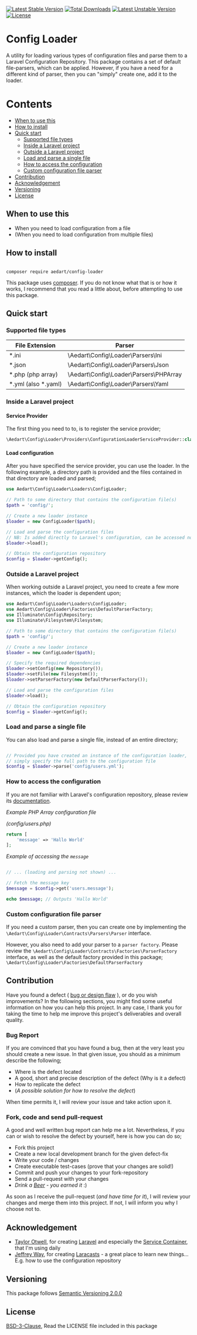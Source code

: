 [![Latest Stable Version](https://poser.pugx.org/aedart/config-loader/v/stable)](https://packagist.org/packages/aedart/config-loader)
[![Total Downloads](https://poser.pugx.org/aedart/config-loader/downloads)](https://packagist.org/packages/aedart/config-loader)
[![Latest Unstable Version](https://poser.pugx.org/aedart/config-loader/v/unstable)](https://packagist.org/packages/aedart/config-loader)
[![License](https://poser.pugx.org/aedart/config-loader/license)](https://packagist.org/packages/aedart/config-loader)

# Config Loader

A utility for loading various types of configuration files and parse them to a Laravel Configuration Repository. This package contains a set of default
file-parsers, which can be applied. However, if you have a need for a different kind of parser, then you can "simply" create one, add it to the loader.

# Contents

* [When to use this](#when-to-use-this)
* [How to install](#how-to-install)
* [Quick start](#quick-start)
    * [Supported file types](#supported-file-types)
    * [Inside a Laravel project](#inside-a-laravel-project)
    * [Outside a Laravel project](#outside-a-laravel-project)
    * [Load and parse a single file](#load-and-parse-a-single-file)
    * [How to access the configuration](#how-to-access-the-configuration)
    * [Custom configuration file parser](#custom-configuration-file-parser)
* [Contribution](#contribution)
* [Acknowledgement](#acknowledgement)
* [Versioning](#versioning)
* [License](#license)

## When to use this

* When you need to load configuration from a file
* (When you need to load configuration from multiple files)


## How to install

```console

composer require aedart/config-loader
```

This package uses [composer](https://getcomposer.org/). If you do not know what that is or how it works, I recommend that you read a little about, before attempting to use this package.

## Quick start

### Supported file types

| File Extension  | Parser  |
|---|---|
| *.ini  | \Aedart\Config\Loader\Parsers\Ini  |
| *.json  | \Aedart\Config\Loader\Parsers\Json  |
| *.php (php array)  | \Aedart\Config\Loader\Parsers\PHPArray  |
| *.yml (also *.yaml) | \Aedart\Config\Loader\Parsers\Yaml  |

### Inside a Laravel project

#### Service Provider

The first thing you need to to, is to register the service provider;

```php
\Aedart\Config\Loader\Providers\ConfigurationLoaderServiceProvider::class
```

#### Load configuration

After you have specified the service provider, you can use the loader. In the following example, a directory path is provided and the files contained in that directory are loaded and parsed;

```php
use Aedart\Config\Loader\Loaders\ConfigLoader;

// Path to some directory that contains the configuration file(s)
$path = 'config/';

// Create a new loader instance
$loader = new ConfigLoader($path);

// Load and parse the configuration files
// NB: Is added directly to Laravel's configuration, can be accessed normally via the Config facade...
$loader->load();

// Obtain the configuration repository
$config = $loader->getConfig();

```

### Outside a Laravel project

When working outside a Laravel project, you need to create a few more instances, which the loader is dependent upon;

```php
use Aedart\Config\Loader\Loaders\ConfigLoader;
use Aedart\Config\Loader\Factories\DefaultParserFactory;
use Illuminate\Config\Repository;
use Illuminate\Filesystem\Filesystem;

// Path to some directory that contains the configuration file(s)
$path = 'config/';

// Create a new loader instance
$loader = new ConfigLoader($path);

// Specify the required dependencies
$loader->setConfig(new Repository());
$loader->setFile(new Filesystem());
$loader->setParserFactory(new DefaultParserFactory());

// Load and parse the configuration files
$loader->load();

// Obtain the configuration repository
$config = $loader->getConfig();

```

### Load and parse a single file

You can also load and parse a single file, instead of an entire directory;

```php

// Provided you have created an instance of the configuration loader,
// simply specify the full path to the configuration file
$config = $loader->parse('config/users.yml');

```

### How to access the configuration

If you are not familiar with Laravel's configuration repository, please review its [documentation](http://laravel.com/docs/5.1/installation#accessing-configuration-values).

*Example PHP Array configuration file*

_(config/users.php)_

```php
return [
    'message' => 'Hallo World'
];

```

*Example of accessing the `message`*

```php

// ... (loading and parsing not shown) ...

// Fetch the message key
$message = $config->get('users.message');

echo $message; // Outputs 'Hallo World'

```

### Custom configuration file parser

If you need a custom parser, then you can create one by implementing the `\Aedart\Config\Loader\Contracts\Parsers\Parser` interface.

However, you also need to add your parser to a `parser factory`. Please review the `\Aedart\Config\Loader\Contracts\Factories\ParserFactory` interface, as well as the default
factory provided in this package; `\Aedart\Config\Loader\Factories\DefaultParserFactory`

## Contribution

Have you found a defect ( [bug or design flaw](https://en.wikipedia.org/wiki/Software_bug) ), or do you wish improvements? In the following sections, you might find some useful information
on how you can help this project. In any case, I thank you for taking the time to help me improve this project's deliverables and overall quality.

### Bug Report

If you are convinced that you have found a bug, then at the very least you should create a new issue. In that given issue, you should as a minimum describe the following;

* Where is the defect located
* A good, short and precise description of the defect (Why is it a defect)
* How to replicate the defect
* (_A possible solution for how to resolve the defect_)

When time permits it, I will review your issue and take action upon it.

### Fork, code and send pull-request

A good and well written bug report can help me a lot. Nevertheless, if you can or wish to resolve the defect by yourself, here is how you can do so;

* Fork this project
* Create a new local development branch for the given defect-fix
* Write your code / changes
* Create executable test-cases (prove that your changes are solid!)
* Commit and push your changes to your fork-repository
* Send a pull-request with your changes
* _Drink a [Beer](https://en.wikipedia.org/wiki/Beer) - you earned it_ :)

As soon as I receive the pull-request (_and have time for it_), I will review your changes and merge them into this project. If not, I will inform you why I choose not to.

## Acknowledgement

* [Taylor Otwell](https://github.com/taylorotwell), for creating [Laravel](http://laravel.com) and especially the [Service Container](http://laravel.com/docs/5.1/container), that I'm using daily
* [Jeffrey Way](https://github.com/JeffreyWay), for creating [Laracasts](https://laracasts.com/) - a great place to learn new things... E.g. how to use the configuration repository

## Versioning

This package follows [Semantic Versioning 2.0.0](http://semver.org/)

## License

[BSD-3-Clause](http://spdx.org/licenses/BSD-3-Clause), Read the LICENSE file included in this package
